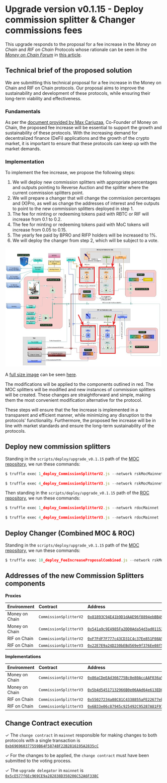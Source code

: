 # Upgrade version v0.1.15 - Deploy commission splitter & Changer commissions fees

This upgrade responds to the proposal for a fee increase in the *Money on Chain* and *RIF on Chain* Protocols whose rationale can be seen in the [*Money on Chain Forum*](https://forum.moneyonchain.com) in [this article](http://bit.ly/3ZB4HlP).


## Technical brief of the proposed solution

We are submitting this technical proposal for a fee increase in the Money on Chain and RIF on Chain protocols. Our proposal aims to improve the sustainability and development of these protocols, while ensuring their long-term viability and effectiveness.


### **Fundamentals**

As per the [document provided by Max Carjuzaa](http://bit.ly/3ZB4HlP), Co-Founder of Money on Chain, the proposed fee increase will be essential to support the growth and sustainability of these protocols. With the increasing demand for decentralized finance (DeFi) applications and the growth of the crypto market, it is important to ensure that these protocols can keep up with the market demands.


### **Implementation**

To implement the fee increase, we propose the following steps:

1. We will deploy new commission splitters with appropriate percentages and outputs pointing to Reverse Auction and the splitter where the current commission splitters point.
2. We will prepare a changer that will change the commission percentages and (X)Pro, as well as change the addresses of interest and fee outputs to point to the new commission splitters deployed in step 1.
3. The fee for minting or redeeming tokens paid with RBTC or RIF will increase from 0.1 to 0.2.
4. The fee for minting or redeeming tokens paid with MoC tokens will increase from 0.05 to 0.15.
5. The yearly fee paid by BPRO and RIFP holders will be increased to 1%.
6. We will deploy the changer from step 2, which will be subject to a vote.

![dia-flow-changes.jpg](docs/images/dia-flow-changes.jpg)

A [full size image](docs/images/dia-flow.jpg) can be seen [here](docs/images/dia-flow.jpg).


The modifications will be applied to the components outlined in red. The MOC splitters will be modified and new instances of commission splitters will be created. These changes are straightforward and simple, making them the most convenient modification alternative for the protocol.

These steps will ensure that the fee increase is implemented in a transparent and efficient manner, while minimizing any disruption to the protocols' functionality. Furthermore, the proposed fee increase will be in line with market standards and ensure the long-term sustainability of the protocols.


## Deploy new commission splitters


Standing in the `scripts/deploy/upgrade_v0.1.15` path of the [MOC repository](https://github.com/money-on-chain/main-RBTC-contract), we run these commands:


```js
$ truffle exec 1_deploy_CommissionSplitterV2.js --network rskMocMainnet2
```

```js
$ truffle exec 4_deploy_CommissionSplitterV3.js --network rskMocMainnet2
```

Then standing in the `scripts/deploy/upgrade_v0.1.15` path of the [ROC repository](https://github.com/money-on-chain/RDOC-Contract), we run these commands:


```js
$ truffle exec 1_deploy_CommissionSplitterV2.js --network rdocMainnet
```

```js
$ truffle exec 4_deploy_CommissionSplitterV3.js --network rdocMainnet
```


## Deploy Changer (Combined MOC & ROC)


Standing in the `scripts/deploy/upgrade_v0.1.15` path of the [MOC repository](https://github.com/money-on-chain/main-RBTC-contract), we run these commands:


```js
$ truffle exec 10_deploy_FeeIncreaseProposalCombined.js --network rskMocMainnet2
```

## Addresses of the new Commission Splitters components


**Proxies**

|  Environment  |  Contract  |  Address |  
|:---|:---|:---|
|  Money on Chain  |  `CommissionSplitterV2`  | [`0x81893C94E41b9D1dAAE96f8894ebBB4946d8bC72`](https://explorer.rsk.co/address/0x81893C94E41b9D1dAAE96f8894ebBB4946d8bC72?__ctab=Code) |
|  Money on Chain  |  `CommissionSplitterV3`  | [`0x541a9c9E4985Fa2DD0Ada54d3ad0115333Ccd393`](https://explorer.rsk.co/address/0x541a9c9E4985Fa2DD0Ada54d3ad0115333Ccd393?__ctab=Code) |
|  RIF on Chain  |  `CommissionSplitterV2`  | [`0xF7FdF7F777c43CD31C4c37Ee851F08A51ABd2DB5`](https://explorer.rsk.co/address/0xF7FdF7F777c43CD31C4c37Ee851F08A51ABd2DB5?__ctab=Code) |
|  RIF on Chain  |  `CommissionSplitterV3`  | [`0x22E7E9a24D230bEBd569e9f376Ee08f5c448880e`](https://explorer.rsk.co/address/0x22E7E9a24D230bEBd569e9f376Ee08f5c448880e?__ctab=Code) |



**Implementations**

|  Environment  |  Contract  |  Address |  
|:---|:---|:---|
|  Money on Chain  |  `CommissionSplitterV2`  | [`0x86aCDeEAd366775Bc0e80AccAAF036a5de6e3E19`](https://explorer.rsk.co/address/0x86aCDeEAd366775Bc0e80AccAAF036a5de6e3E19?__ctab=Code) |
|  Money on Chain  |  `CommissionSplitterV3`  | [`0x5b4d54517132966B0e06AAd64e613ED00A89E761`](https://explorer.rsk.co/address/0x5b4d54517132966B0e06AAd64e613ED00A89E761?__ctab=Code) |
|  RIF on Chain  |  `CommissionSplitterV2`  | [`0x55027234a08C81C4338855aFE22677ebB61A5826`](https://explorer.rsk.co/address/0x55027234a08C81C4338855aFE22677ebB61A5826?__ctab=Code) |
|  RIF on Chain  |  `CommissionSplitterV3`  | [`0x6B33e06c87945c925492C95287A81F9741dC4fBa`](https://explorer.rsk.co/address/0x6B33e06c87945c925492C95287A81F9741dC4fBa?__ctab=Code) |



## Change Contract execution 

✓ The `change contract` in `mainnet` responsible for making changes to both protocols with a single transaction is [`0xb696960377559B64F58748F22B2816195A2835cC`](https://explorer.rsk.co/address/0xb696960377559B64F58748F22B2816195A2835cC?__ctab=Code)

✓ For the changes to be applied, the `change contract` must have been submitted to the voting process.

✓ The `upgrade delegator` in `mainnet` is [`0x5cE577f6Ec969CE9a282838D350206C52A6F338C`](https://explorer.rsk.co/address/0x5cE577f6Ec969CE9a282838D350206C52A6F338C?__ctab=Code)
